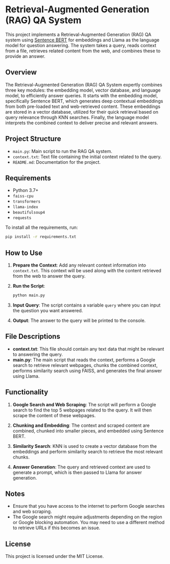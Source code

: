 # Retrieval-Augmented Generation (RAG) QA System

This project implements a Retrieval-Augmented Generation (RAG) QA system using [Sentence BERT](https://www.sbert.net/docs/sentence_transformer/training_overview.html#dataset) for embeddings and Llama as the language model for question answering. The system takes a query, reads context from a file, retrieves related content from the web, and combines these to provide an answer.

## Overview

The Retrieval-Augmented Generation (RAG) QA System expertly combines three key modules: the embedding model, vector database, and language model, to efficiently answer queries. It starts with the embedding model, specifically Sentence BERT, which generates deep contextual embeddings from both pre-loaded text and web-retrieved content. These embeddings are stored in a vector database, utilized for their quick retrieval based on query relevance through KNN searches. Finally, the language model interprets the combined context to deliver precise and relevant answers. 

## Project Structure

- `main.py`: Main script to run the RAG QA system.
- `context.txt`: Text file containing the initial context related to the query.
- `README.md`: Documentation for the project.

## Requirements

- Python 3.7+
- `faiss-cpu`
- `transformers`
- `llama-index`
- `beautifulsoup4`
- `requests`

To install all the requirements, run:

```sh
pip install -r requirements.txt
```

## How to Use

1. **Prepare the Context**: Add any relevant context information into `context.txt`. This context will be used along with the content retrieved from the web to answer the query.

2. **Run the Script**:

   ```sh
   python main.py
   ```

3. **Input Query**: The script contains a variable `query` where you can input the question you want answered.

4. **Output**: The answer to the query will be printed to the console.

## File Descriptions

- **context.txt**: This file should contain any text data that might be relevant to answering the query.
- **main.py**: The main script that reads the context, performs a Google search to retrieve relevant webpages, chunks the combined context, performs similarity search using FAISS, and generates the final answer using Llama.

## Functionality

1. **Google Search and Web Scraping**: The script will perform a Google search to find the top 5 webpages related to the query. It will then scrape the content of these webpages.

2. **Chunking and Embedding**: The context and scraped content are combined, chunked into smaller pieces, and embedded using Sentence BERT.

3. **Similarity Search**: KNN is used to create a vector database from the embeddings and perform similarity search to retrieve the most relevant chunks.

4. **Answer Generation**: The query and retrieved context are used to generate a prompt, which is then passed to Llama for answer generation.

## Notes
- Ensure that you have access to the internet to perform Google searches and web scraping.
- The Google search might require adjustments depending on the region or Google blocking automation. You may need to use a different method to retrieve URLs if this becomes an issue.

## License
This project is licensed under the MIT License.